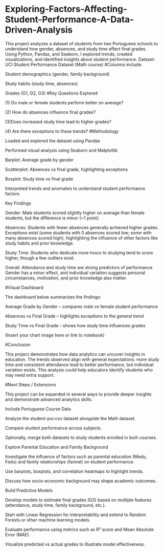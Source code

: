 # Exploring-Factors-Affecting-Student-Performance-A-Data-Driven-Analysis
This project analyzes a dataset of students from two Portuguese schools to understand how gender, absences, and study time affect final grades. Using Python, Pandas, and Seaborn, I explored trends, created visualizations, and identified insights about student performance.
Dataset: UCI Student Performance Dataset (Math course)
#Columns include:

Student demographics (gender, family background)

Study habits (study time, absences)

Grades (G1, G2, G3)
#Key Questions Explored

(1) Do male or female students perform better on average?

(2) How do absences influence final grades?

(3)Does increased study time lead to higher grades?

(4) Are there exceptions to these trends?
#Methodology

Loaded and explored the dataset using Pandas

Performed visual analysis using Seaborn and Matplotlib

Barplot: Average grade by gender

Scatterplot: Absences vs final grade, highlighting exceptions

Boxplot: Study time vs final grade

Interpreted trends and anomalies to understand student performance factors

Key Findings

Gender: Male students scored slightly higher on average than female students, but the difference is minor (~1 point).

Absences: Students with fewer absences generally achieved higher grades. Exceptions exist (some students with 0 absences scored low; some with many absences scored high), highlighting the influence of other factors like study habits and prior knowledge.

Study Time: Students who dedicate more hours to studying tend to score higher, though a few outliers exist.

Overall: Attendance and study time are strong predictors of performance. Gender has a minor effect, and individual variation suggests personal circumstances, motivation, and prior knowledge also matter.

#Visual Dashboard

The dashboard below summarizes the findings:

Average Grade by Gender – compares male vs female student performance

Absences vs Final Grade – highlights exceptions to the general trend

Study Time vs Final Grade – shows how study time influences grades

(Insert your chart image here or link to notebook)

#Conclusion

This project demonstrates how data analytics can uncover insights in education. The trends observed align with general expectations: more study time and consistent attendance lead to better performance, but individual variation exists. This analysis could help educators identify students who may need extra support.

#Next Steps / Extensions

This project can be expanded in several ways to provide deeper insights and demonstrate advanced analytics skills:

Include Portuguese Course Data

Analyze the student-por.csv dataset alongside the Math dataset.

Compare student performance across subjects.

Optionally, merge both datasets to study students enrolled in both courses.

Explore Parental Education and Family Background

Investigate the influence of factors such as parental education (Medu, Fedu) and family relationships (famrel) on student performance.

Use barplots, boxplots, and correlation heatmaps to highlight trends.

Discuss how socio-economic background may shape academic outcomes.

Build Predictive Models

Develop models to estimate final grades (G3) based on multiple features (attendance, study time, family background, etc.).

Start with Linear Regression for interpretability and extend to Random Forests or other machine learning models.

Evaluate performance using metrics such as R² score and Mean Absolute Error (MAE).

Visualize predicted vs actual grades to illustrate model effectiveness.
